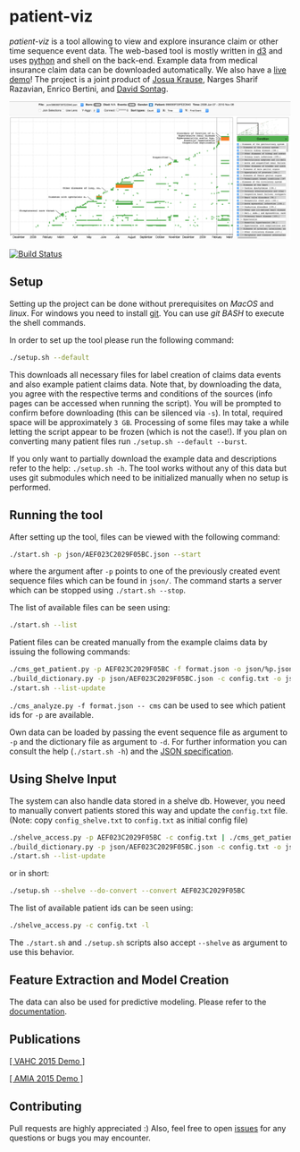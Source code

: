 # patient-viz

*patient-viz* is a tool allowing to view and explore insurance claim
or other time sequence event data. The web-based tool is mostly written in
[d3](http://d3js.org/) and uses [python](https://www.python.org/) and shell on the back-end.
Example data from medical insurance claim data can be downloaded automatically.
We also have a [live demo](http://nyuvis.github.io/patient-viz/index.html)!
The project is a joint product of [Josua Krause](http://josuakrause.github.io/info/), Narges Sharif Razavian,
Enrico Bertini, and [David Sontag](http://cs.nyu.edu/~dsontag/).

[![The tool in action!](overview.png)](http://nyuvis.github.io/patient-viz/index.html)

[![Build Status](https://travis-ci.org/nyuvis/patient-viz.svg?branch=master)](https://travis-ci.org/nyuvis/patient-viz)

## Setup

Setting up the project can be done without prerequisites on *MacOS* and *linux*.
For windows you need to install [git](https://msysgit.github.io/).
You can use *git BASH* to execute the shell commands.

In order to set up the tool please run the following command:

```bash
./setup.sh --default
```

This downloads all necessary files for label creation of claims data events
and also example patient claims data. Note that, by downloading the data,
you agree with the respective terms and conditions of the sources
(info pages can be accessed when running the script). You will
be prompted to confirm before downloading (this can be silenced
via `-s`). In total, required space will be approximately `3 GB`.
Processing of some files may take a while letting the script appear
to be frozen (which is not the case!). If you plan on converting many
patient files run `./setup.sh --default --burst`.

If you only want to partially download the example data and descriptions
refer to the help: `./setup.sh -h`. The tool works without any of this data
but uses git submodules which need to be initialized manually
when no setup is performed.

## Running the tool

After setting up the tool, files can be viewed with the following command:

```bash
./start.sh -p json/AEF023C2029F05BC.json --start
```

where the argument after `-p` points to one of the previously created
event sequence files which can be found in `json/`. The command starts
a server which can be stopped using `./start.sh --stop`.

The list of available files can be seen using:

```bash
./start.sh --list
```

Patient files can be created manually from the example claims data by
issuing the following commands:

```bash
./cms_get_patient.py -p AEF023C2029F05BC -f format.json -o json/%p.json -c style_classes.json -- cms
./build_dictionary.py -p json/AEF023C2029F05BC.json -c config.txt -o json/dictionary.json
./start.sh --list-update
```

`./cms_analyze.py -f format.json -- cms` can be used to see which patient ids for `-p` are available.

Own data can be loaded by passing the event sequence file as argument to `-p`
and the dictionary file as argument to `-d`. For further information you
can consult the help (`./start.sh -h`) and the [JSON specification](spec.md).

## Using Shelve Input

The system can also handle data stored in a shelve db. However, you need to manually convert
patients stored this way and update the `config.txt` file.
(Note: copy `config_shelve.txt` to `config.txt` as initial config file)

```bash
./shelve_access.py -p AEF023C2029F05BC -c config.txt | ./cms_get_patient.py -p AEF023C2029F05BC -f format_shelve.json -o json/%p.json -c style_classes.json -- -
./build_dictionary.py -p json/AEF023C2029F05BC.json -c config.txt -o json/dictionary.json
./start.sh --list-update
```

or in short:

```bash
./setup.sh --shelve --do-convert --convert AEF023C2029F05BC
```

The list of available patient ids can be seen using:

```bash
./shelve_access.py -c config.txt -l
```

The `./start.sh` and `./setup.sh` scripts also accept `--shelve` as argument to use this behavior.

## Feature Extraction and Model Creation

The data can also be used for predictive modeling.
Please refer to the [documentation](feature_extraction/extract.md).

## Publications

[[ VAHC 2015 Demo ]](pub/vahc_2015_demo)

[[ AMIA 2015 Demo ]](pub/amia_2015_demo)

## Contributing

Pull requests are highly appreciated :)
Also, feel free to open [issues](https://github.com/nyuvis/patient-viz/issues) for any questions or bugs you may encounter.
